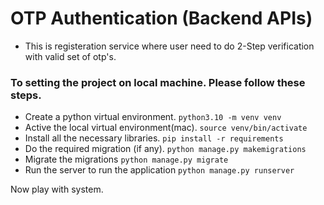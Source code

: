 # OTP Authentication (Backend APIs)

* This is registeration service where user need to do 2-Step verification with valid set of otp's.

### To setting the project on local machine. Please follow these steps.

* Create a python virtual environment. 
```python3.10 -m venv venv```
* Active the local virtual environment(mac).
```source venv/bin/activate```
* Install all the necessary libraries.
```pip install -r requirements```
* Do the required migration (if any).
```python manage.py makemigrations```
* Migrate the migrations
```python manage.py migrate```
* Run the server to run the application
```python manage.py runserver```

 Now play with system.
